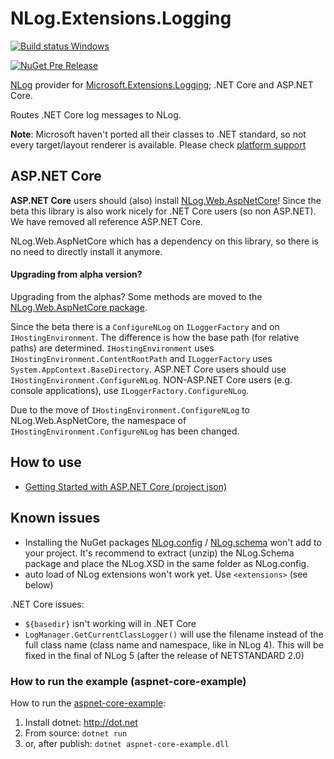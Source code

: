 # NLog.Extensions.Logging

[![Build status Windows](https://ci.appveyor.com/api/projects/status/0nrg8cksp4b6tab1/branch/master?svg=true)](https://ci.appveyor.com/project/nlog/nlog-framework-logging/branch/master)

<!-- 
[![Build Status Linux / Mac OS](https://travis-ci.org/NLog/NLog.Extensions.Logging.svg?branch=master)](https://travis-ci.org/NLog/NLog.Extensions.Logging)
-->
[![NuGet Pre Release](https://img.shields.io/nuget/vpre/NLog.Extensions.Logging.svg)](https://www.nuget.org/packages/NLog.Extensions.Logging)

[NLog](https://github.com/NLog/NLog) provider for [Microsoft.Extensions.Logging](https://github.com/aspnet/Logging); .NET Core and ASP.NET Core. 


Routes .NET Core log messages to NLog.


**Note**: Microsoft haven't ported all their classes to .NET standard, so not every target/layout renderer is available. 
Please check [platform support](https://github.com/NLog/NLog/wiki/platform-support)

ASP.NET Core
----

**ASP.NET Core** users should (also) install  [NLog.Web.AspNetCore](https://www.nuget.org/packages/NLog.web.aspnetcore)!
Since the beta this library is also work nicely for .NET Core users (so non ASP.NET). We have removed all reference ASP.NET Core. 

NLog.Web.AspNetCore which has a dependency on this library, so there is no need to directly install it anymore. 


####  Upgrading from alpha version?


Upgrading from the alphas? Some methods are moved to the [NLog.Web.AspNetCore package](https://www.nuget.org/packages/NLog.web.aspnetcore).

Since the beta there is a `ConfigureNLog` on `ILoggerFactory` and on `IHostingEnvironment`. The difference is how the base path (for relative paths) are determined. `IHostingEnvironment` uses `IHostingEnvironment.ContentRootPath` and `ILoggerFactory` uses `System.AppContext.BaseDirectory`.  ASP.NET Core users should use `IHostingEnvironment.ConfigureNLog`. NON-ASP.NET Core users (e.g. console applications), use `ILoggerFactory.ConfigureNLog`.

Due to the move of `IHostingEnvironment.ConfigureNLog` to NLog.Web.AspNetCore, the namespace of `IHostingEnvironment.ConfigureNLog` has been changed.

How to use
----
- [Getting Started with ASP.NET Core (project json)](https://github.com/NLog/NLog.Web/wiki/Getting-started-with-ASP.NET-Core-(project.json))
    

Known issues
---
- Installing the NuGet packages [NLog.config](https://www.nuget.org/packages/NLog.Config/) / [NLog.schema](https://www.nuget.org/packages/NLog.Schema/) won't add to your project. It's recommend to extract (unzip) the NLog.Schema package and place the NLog.XSD in the same folder as NLog.config.
- auto load of NLog extensions won't work yet. Use `<extensions>` (see below)

.NET Core issues: 

- `${basedir}` isn't working will in .NET Core
- `LogManager.GetCurrentClassLogger()` will use the filename instead of the full class name (class name and namespace, like in NLog 4). This will be fixed in the final of NLog 5 (after the release of NETSTANDARD 2.0)







### How to run the example (aspnet-core-example)
How to run the [aspnet-core-example](https://github.com/NLog/NLog.Extensions.Logging/tree/master/examples/aspnet-core-example):

1. Install dotnet: http://dot.net 
2. From source: `dotnet run`
3. or, after publish: `dotnet aspnet-core-example.dll`
